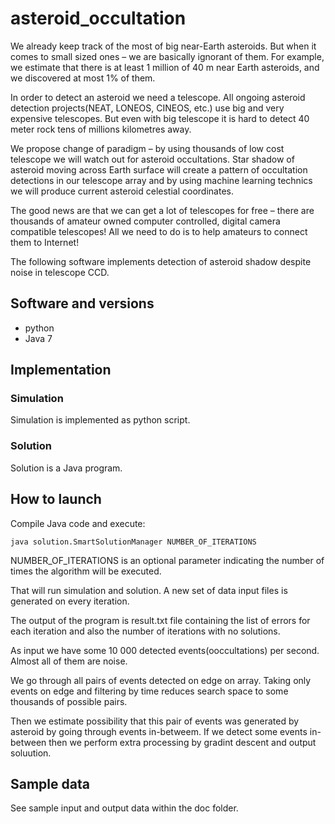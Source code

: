 # asteroid_occultation

We already keep track of the most of big near-Earth asteroids. But when it comes to small sized ones – we are basically ignorant of them. For example, we estimate that there is at least 1 million of 40 m  near Earth asteroids, and we discovered at most 1% of them.

In order to detect an asteroid we need a telescope. All ongoing asteroid detection projects(NEAT, LONEOS, CINEOS, etc.) use big and very expensive telescopes. But even with big telescope it is hard to detect 40 meter rock tens of millions kilometres away.

We propose change of paradigm – by using thousands of low cost telescope we will watch out for asteroid occultations. Star shadow of asteroid moving across Earth surface will create a pattern of occultation detections in our telescope array and by using machine learning technics we will produce current asteroid celestial coordinates.

The good news are that we can get a lot of telescopes for free – there are thousands of amateur owned computer controlled, digital camera compatible telescopes! All we need to do is to help amateurs to connect them to Internet!

The following software implements detection of asteroid shadow despite noise in telescope CCD.

## Software and versions
- python
- Java 7

## Implementation
### Simulation
Simulation is implemented as python script.

### Solution
Solution is a Java program.

## How to launch
Compile Java code and execute:

```java solution.SmartSolutionManager NUMBER_OF_ITERATIONS```

NUMBER_OF_ITERATIONS is an optional parameter indicating the number of times the algorithm will be executed.

That will run simulation and solution. A new set of data input files is generated on every iteration.

The output of the program is result.txt file containing the list of errors for each iteration and also the number of iterations with no solutions.

As input we have some 10 000 detected events(ooccultations) per second. Almost all of them are noise.

We go through all pairs of events detected on edge on array. Taking only events on edge and filtering by time reduces search space to some thousands of possible pairs.

Then we estimate possibility that this pair of events was generated by asteroid by going through events in-betweem. If we detect some events in-between then we perform extra processing by gradint descent and output soluution. 

## Sample data
See sample input and output data within the doc folder.